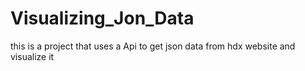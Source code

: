 # Visualizing_Jon_Data
this is a project that uses a Api to get json data from hdx website and visualize it
